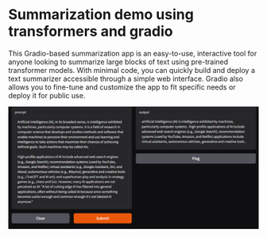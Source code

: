 # Summarization demo using transformers and gradio

This Gradio-based summarization app is an easy-to-use, interactive tool for anyone looking to summarize large blocks of text using pre-trained transformer models. With minimal code, you can quickly build and deploy a text summarizer accessible through a simple web interface. Gradio also allows you to fine-tune and customize the app to fit specific needs or deploy it for public use.

![Demo](/Demo.png)

